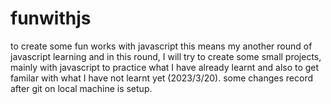 # funwithjs
to create some fun works with javascript
this means my another round of javascript learning and in this round, I will try to create some small projects, mainly with javascript to practice what I have already learnt and also to get familar with what I have not learnt yet (2023/3/20).
some changes record after git on local machine is setup.